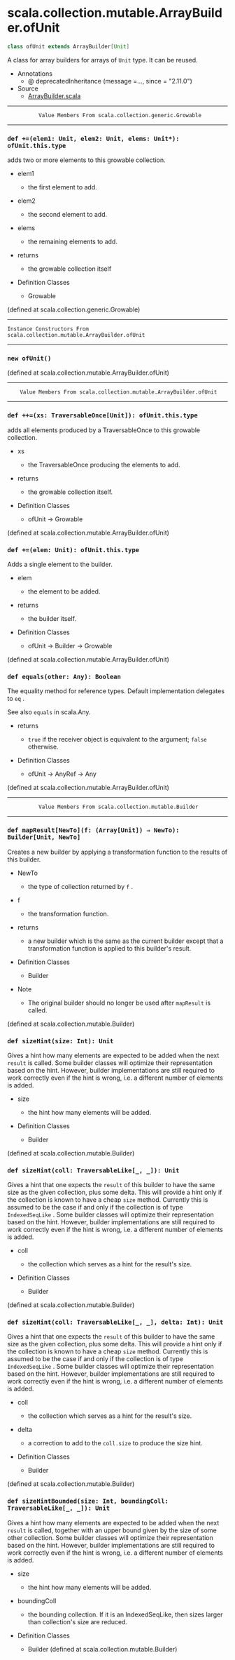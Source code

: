 
#                 scala.collection.mutable.ArrayBuilder.ofUnit                 #

```scala
class ofUnit extends ArrayBuilder[Unit]
```

A class for array builders for arrays of `Unit` type. It can be reused.

* Annotations
  * @ deprecatedInheritance (message =..., since = "2.11.0")
* Source
  * [ArrayBuilder.scala](https://github.com/scala/scala/tree/6d09a1ba5f/src/library/scala/collection/mutable/ArrayBuilder.scala#L1)


--------------------------------------------------------------------------------
              Value Members From scala.collection.generic.Growable
--------------------------------------------------------------------------------


### `def +=(elem1: Unit, elem2: Unit, elems: Unit*): ofUnit.this.type`       ###

adds two or more elements to this growable collection.

* elem1
  * the first element to add.
* elem2
  * the second element to add.
* elems
  * the remaining elements to add.
* returns
  * the growable collection itself

* Definition Classes
  * Growable

(defined at scala.collection.generic.Growable)


--------------------------------------------------------------------------------
    Instance Constructors From scala.collection.mutable.ArrayBuilder.ofUnit
--------------------------------------------------------------------------------


### `new ofUnit()`                                                           ###

(defined at scala.collection.mutable.ArrayBuilder.ofUnit)


--------------------------------------------------------------------------------
        Value Members From scala.collection.mutable.ArrayBuilder.ofUnit
--------------------------------------------------------------------------------


### `def ++=(xs: TraversableOnce[Unit]): ofUnit.this.type`                   ###

adds all elements produced by a TraversableOnce to this growable collection.

* xs
  * the TraversableOnce producing the elements to add.
* returns
  * the growable collection itself.

* Definition Classes
  * ofUnit → Growable

(defined at scala.collection.mutable.ArrayBuilder.ofUnit)


### `def +=(elem: Unit): ofUnit.this.type`                                   ###

Adds a single element to the builder.

* elem
  * the element to be added.
* returns
  * the builder itself.

* Definition Classes
  * ofUnit → Builder → Growable

(defined at scala.collection.mutable.ArrayBuilder.ofUnit)


### `def equals(other: Any): Boolean`                                        ###

The equality method for reference types. Default implementation delegates to
 `eq` .

See also `equals` in scala.Any.

* returns
  * `true` if the receiver object is equivalent to the argument; `false`
    otherwise.

* Definition Classes
  * ofUnit → AnyRef → Any

(defined at scala.collection.mutable.ArrayBuilder.ofUnit)


--------------------------------------------------------------------------------
              Value Members From scala.collection.mutable.Builder
--------------------------------------------------------------------------------


### `def mapResult[NewTo](f: (Array[Unit]) ⇒ NewTo): Builder[Unit, NewTo]`   ###

Creates a new builder by applying a transformation function to the results of
this builder.

* NewTo
  * the type of collection returned by `f` .
* f
  * the transformation function.
* returns
  * a new builder which is the same as the current builder except that a
    transformation function is applied to this builder's result.

* Definition Classes
  * Builder
* Note
  * The original builder should no longer be used after `mapResult` is called.

(defined at scala.collection.mutable.Builder)


### `def sizeHint(size: Int): Unit`                                          ###

Gives a hint how many elements are expected to be added when the next `result`
is called. Some builder classes will optimize their representation based on the
hint. However, builder implementations are still required to work correctly even
if the hint is wrong, i.e. a different number of elements is added.

* size
  * the hint how many elements will be added.

* Definition Classes
  * Builder

(defined at scala.collection.mutable.Builder)


### `def sizeHint(coll: TraversableLike[_, _]): Unit`                        ###

Gives a hint that one expects the `result` of this builder to have the same size
as the given collection, plus some delta. This will provide a hint only if the
collection is known to have a cheap `size` method. Currently this is assumed to
be the case if and only if the collection is of type `IndexedSeqLike` . Some
builder classes will optimize their representation based on the hint. However,
builder implementations are still required to work correctly even if the hint is
wrong, i.e. a different number of elements is added.

* coll
  * the collection which serves as a hint for the result's size.

* Definition Classes
  * Builder

(defined at scala.collection.mutable.Builder)


### `def sizeHint(coll: TraversableLike[_, _], delta: Int): Unit`            ###

Gives a hint that one expects the `result` of this builder to have the same size
as the given collection, plus some delta. This will provide a hint only if the
collection is known to have a cheap `size` method. Currently this is assumed to
be the case if and only if the collection is of type `IndexedSeqLike` . Some
builder classes will optimize their representation based on the hint. However,
builder implementations are still required to work correctly even if the hint is
wrong, i.e. a different number of elements is added.

* coll
  * the collection which serves as a hint for the result's size.
* delta
  * a correction to add to the `coll.size` to produce the size hint.

* Definition Classes
  * Builder

(defined at scala.collection.mutable.Builder)


### `def sizeHintBounded(size: Int, boundingColl: TraversableLike[_, _]): Unit` ###

Gives a hint how many elements are expected to be added when the next `result`
is called, together with an upper bound given by the size of some other
collection. Some builder classes will optimize their representation based on the
hint. However, builder implementations are still required to work correctly even
if the hint is wrong, i.e. a different number of elements is added.

* size
  * the hint how many elements will be added.
* boundingColl
  * the bounding collection. If it is an IndexedSeqLike, then sizes larger than
    collection's size are reduced.

* Definition Classes
  * Builder
(defined at scala.collection.mutable.Builder)
